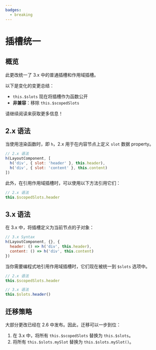 ```yaml
---
badges:
  - breaking
---
```

# 插槽统一 <MigrationBadges :badges="$frontmatter.badges" />

## 概览

此更改统一了 3.x 中的普通插槽和作用域插槽。

以下是变化的变更总结：

- `this.$slots` 现在将插槽作为函数公开
- **非兼容**：移除 `this.$scopedSlots`

请继续阅读来获取更多信息！

## 2.x 语法

当使用渲染函数时，即 `h`，2.x 用于在内容节点上定义 `slot` 数据 property。

```js
// 2.x 语法
h(LayoutComponent, [
  h('div', { slot: 'header' }, this.header),
  h('div', { slot: 'content' }, this.content)
])
```

此外，在引用作用域插槽时，可以使用以下方法引用它们：

```js
// 2.x 语法
this.$scopedSlots.header
```

## 3.x 语法

在 3.x 中，将插槽定义为当前节点的子对象：

```js
// 3.x Syntax
h(LayoutComponent, {}, {
  header: () => h('div', this.header),
  content: () => h('div', this.content)
})
```

当你需要编程式地引用作用域插槽时，它们现在被统一到 `$slots` 选项中。

```js
// 2.x 语法
this.$scopedSlots.header

// 3.x 语法
this.$slots.header()
```

## 迁移策略

大部分更改已经在 2.6 中发布。因此，迁移可以一步到位：

1. 在 3.x 中，将所有 `this.$scopedSlots` 替换为 `this.$slots`。
2. 将所有 `this.$slots.mySlot` 替换为 `this.$slots.mySlot()`。
